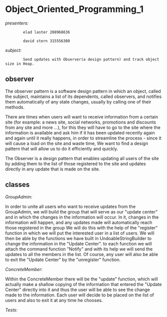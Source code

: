 # Object_Oriented_Programming_1

*presenters:*

            elad laster 208968636

            david stern 315556308
            
*subject:* 
          
            Send updates with Observer(a design pattern) and track object size in Heap.

## observer

The observer pattern is a software design pattern in which an object, called the subject, maintains a list of its dependents, called observers, and notifies them automatically of any state changes, usually by calling one of their methods.

There are times when users will want to receive information from a certain site (for example: a news site, social networks, promotions and discounts from any site and more ...), for this they will have to go to the site where the information is available and ask him if it has been updated recently again and again until it really happens, in order to streamline the process - since it will cause a load on the site and waste time, We want to find a design pattern that will allow us to do it efficiently and quickly.

The Observer is a design pattern that enables updating all users of the site by adding them to the list of those registered to the site and updates directly in any update that is made on the site.


## classes

*GroupAdmin:*

In order to unite all users who want to receive updates from the GroupAdmin, we will build the group that will serve as our "update center" and in which the changes in the information will occur.
In it, changes in the information will happen, and any updates made will automatically reach those registered in the group
We will do this with the help of the "register" function in which we will put the interested user in a list of users. We will then be able by the functions we have built in UndoableStringBuilder to change the information in the "Update Center".
to each function we will attach the command function "Notify" and with its help we will send the updates to all the members in the list.
Of course, any user will also be able to exit the "Update Center" by the "unregister" function.

*ConcreteMember:*

Within the ConcreteMember there will be the "update" function, which will actually make a shallow copying of the information that entered the "Update Center" directly into it and thus the user will be able to see the change made to the information. Each user will decide to be placed on the list of users and also to exit it at any time he chooses.

*Tests:*
